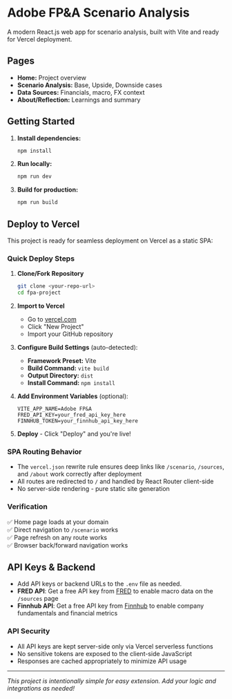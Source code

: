 
# Adobe FP&A Scenario Analysis

A modern React.js web app for scenario analysis, built with Vite and ready for Vercel deployment.

## Pages
- **Home:** Project overview
- **Scenario Analysis:** Base, Upside, Downside cases
- **Data Sources:** Financials, macro, FX context
- **About/Reflection:** Learnings and summary

## Getting Started

1. **Install dependencies:**
	```sh
	npm install
	```
2. **Run locally:**
	```sh
	npm run dev
	```
3. **Build for production:**
	```sh
	npm run build
	```

## Deploy to Vercel

This project is ready for seamless deployment on Vercel as a static SPA:

### Quick Deploy Steps

1. **Clone/Fork Repository**
   ```bash
   git clone <your-repo-url>
   cd fpa-project
   ```

2. **Import to Vercel**
   - Go to [vercel.com](https://vercel.com/)
   - Click "New Project"
   - Import your GitHub repository

3. **Configure Build Settings** (auto-detected):
   - **Framework Preset:** Vite
   - **Build Command:** `vite build`
   - **Output Directory:** `dist`
   - **Install Command:** `npm install`

4. **Add Environment Variables** (optional):
   ```
   VITE_APP_NAME=Adobe FP&A
   FRED_API_KEY=your_fred_api_key_here
   FINNHUB_TOKEN=your_finnhub_api_key_here
   ```

5. **Deploy** - Click "Deploy" and you're live!

### SPA Routing Behavior
- The `vercel.json` rewrite rule ensures deep links like `/scenario`, `/sources`, and `/about` work correctly after deployment
- All routes are redirected to `/` and handled by React Router client-side
- No server-side rendering - pure static site generation

### Verification
✅ Home page loads at your domain  
✅ Direct navigation to `/scenario` works  
✅ Page refresh on any route works  
✅ Browser back/forward navigation works

## API Keys & Backend
- Add API keys or backend URLs to the `.env` file as needed.
- **FRED API**: Get a free API key from [FRED](https://fred.stlouisfed.org/docs/api/api_key.html) to enable macro data on the `/sources` page
- **Finnhub API**: Get a free API key from [Finnhub](https://finnhub.io/) to enable company fundamentals and financial metrics

### API Security
- All API keys are kept server-side only via Vercel serverless functions
- No sensitive tokens are exposed to the client-side JavaScript
- Responses are cached appropriately to minimize API usage

---

*This project is intentionally simple for easy extension. Add your logic and integrations as needed!*

